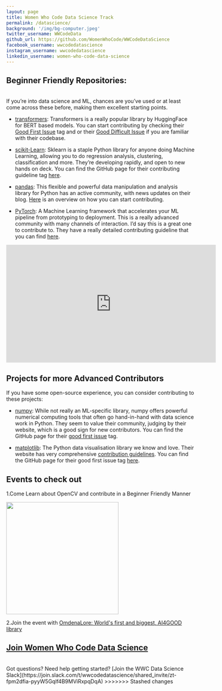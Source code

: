 ```yaml
---
layout: page
title: Women Who Code Data Science Track
permalink: /datascience/
background: '/img/bg-computer.jpeg'
twitter_username: WWCodeData
github_url: https://github.com/WomenWhoCode/WWCodeDataScience
facebook_username: wwcodedatascience
instagram_username: wwcodedatascience
linkedin_username: women-who-code-data-science
---
```


## Beginner Friendly Repositories:

<br />
If you’re into data science and ML, chances are you’ve used or at least come across these before, making them excellent starting points.

- [transformers](https://github.com/huggingface/transformers): Transformers is a really popular library by HuggingFace for BERT based models. You can start contributing by checking their [Good First Issue](https://github.com/huggingface/transformers/labels/Good%20First%20Issue) tag and or their [Good Difficult Issue](https://github.com/huggingface/transformers/labels/Good%20Difficult%20Issue) if you are familiar with their codebase.

- [scikit-Learn](https://github.com/scikit-learn/scikit-learn): Sklearn is a staple Python library for anyone doing Machine Learning, allowing you to do regression analysis, clustering, classification and more. They’re developing rapidly, and open to new hands on deck. You can find the GitHub page for their contributing guideline tag [here](https://github.com/scikit-learn/scikit-learn/blob/main/CONTRIBUTING.md).

- [pandas](https://github.com/pandas-dev/pandas): This flexible and powerful data manipulation and analysis library for Python has an active community, with news updates on their blog. [Here](https://github.com/pandas-dev/pandas/blob/master/.github/CONTRIBUTING.md) is an overview on how you can start contributing.

- [PyTorch](https://github.com/pytorch/pytorch): A Machine Learning framework that accelerates your ML pipeline from prototyping to deployment. This is a really advanced community with many channels of interaction. I’d say this is a great one to contribute to. They have a really detailed contributing guideline that you can find [here](https://github.com/pytorch/pytorch/blob/master/CONTRIBUTING.md).

<p align="center">
    <iframe width="560" height="315" src="https://www.youtube.com/embed/2yr9NbTP_2E" title="YouTube video player" frameborder="0" allow="accelerometer; autoplay; clipboard-write; encrypted-media; gyroscope; picture-in-picture" allowfullscreen></iframe>
</p>


## Projects for more Advanced Contributors
If you have some open-source experience, you can consider contributing to these projects:

- [numpy](https://github.com/numpy/numpy): While not really an ML-specific library, numpy offers powerful numerical computing tools that often go hand-in-hand with data science work in Python. They seem to value their community, judging by their website, which is a good sign for new contributors. You can find the GitHub page for their [good first issue](https://github.com/numpy/numpy/labels/good%20first%20issue) tag.

- [matplotlib](): The Python data visualisation library we know and love. Their website has very comprehensive [contribution guidelines](https://matplotlib.org/devdocs/devel/contributing.html). You can find the GitHub page for their good first issue tag [here](https://github.com/matplotlib/matplotlib/labels/Good%20first%20issue).

## Events to check out

1.Come Learn about OpenCV and contribute in a Beginner Friendly Manner


[<img src="{{site.baseurl}}/img/pythonlibraries.png" width='300' height='300'>](https://us02web.zoom.us/webinar/register/WN_UE1OGPiHSom-9Tk33CzVFw)

2.Join the event with [OmdenaLore: World's first and biggest, AI4GOOD library](https://us02web.zoom.us/webinar/register/WN_tuiwAD4iS6GxQFyucb8R2Q)

## [Join Women Who Code Data Science]()
<br />
Got questions? Need help getting started? [Join the WWC Data Science Slack](https://join.slack.com/t/wwcodedatascience/shared_invite/zt-fpm2dfia-pyyW5Gqlf4B9MViRxpqDqA)
>>>>>>> Stashed changes
